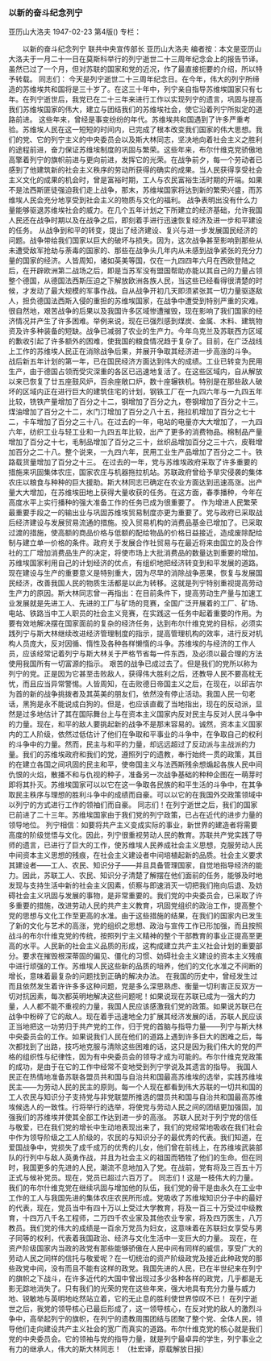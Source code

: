 ### 以新的奋斗纪念列宁
亚历山大洛夫
1947-02-23
第4版()
专栏：

　　以新的奋斗纪念列宁
    联共中央宣传部长  亚历山大洛夫
    编者按：本文是亚历山大洛夫于一月二十一日在莫斯科举行的列宁逝世二十三周年纪念会上的报告节译。虽然已过了一个月，但对苏联的国家和党的近况，作了最直接扼要的介绍，所以特予转载。
          同志们：
    今天是列宁逝世二十三周年纪念日。在今年，伟大的列宁所缔造的苏维埃共和国将是三十岁了。在这三十年中，列宁亲自指导苏维埃国家只有七年。在列宁逝世后，我党已在二十三年来进行工作以实现列宁的遗言，巩固与提高我们苏维埃国家的伟大，建立与团结我们的苏维埃社会，使它沿着列宁所拟定的道路前进。
    这些年来，曾经是事变纷纷的年代。苏维埃共和国遇到了许多严重考验。苏维埃人民在这一短短的时间内，已完成了根本改变我们国家的伟大思想。我们的党、它的列宁主义的中央委员会以及斯大林同志，坚决地向着社会主义之胜利的途程前进，奋力保证苏维埃制度的巩固与繁荣。这些年来，布尔什维克党骄傲地高擎着列宁的旗帜前进与更向前进，发挥它的光荣。在战争前夕，每一个劳动者已感到了他建筑新的社会主义秩序的劳动所获得的确实的成果。当人民获得享受社会主义文化的成果的机会时，曾是富裕时期，工人与农民富裕生活时期的开端。如果不是法西斯匪徒强迫我们走上战争，那末，苏维埃国家将达到新的繁荣兴盛，而苏维埃人民会充分地享受到社会主义的物质与文化的福利。
    战争表明出没有什么力量能够驱退苏维埃社会的威力。在几个五年计划之下所建立的经济基础，允许我国人民还在战争时期以及在战争之后，即刻着手进行迅速恢复经济及进一步和平建设的任务。
    从战争到和平的转变，提出了经济建设、复兴与进一步发展国民经济的问题。战争带给我们国家以巨大的破坏与损失。因为，这次战争甚至影响到那些从未遭受敌军抢劫与荼毒的国家的、那些在战争头几年内从未感到战争紧张的充分力量的国家的经济。人皆周知，诸如英美等国，仅在一九四四年六月在西欧登陆之后，在开辟欧洲第二战场之后，即是当苏军没有盟国帮助亦能以其自己的力量占领整个德国，从德国法西斯压迫之下解放欧洲各族人民，当这些已经看得很清楚的时候，才发动了最大规模的军事作战。自从战争开初几天即须紧张其一切力量驱逐敌人，担负德国法西斯入侵的重担的苏维埃国家，在战争中遭受到特别严重的灾难。很自然地，艰苦战争的后果以及我国许多区域惨遭摧毁，现在影响了我们国家的经济情况并产生了许多困难。举例来说，现在已强烈感到煤炭、金属、木料、建筑物资及许多种装备的短缺。战争已减弱了农业的生产力。今年乌克兰及苏联西方区域的歉收引起了许多额外的困难，使我国的粮食情况趋于复杂了。目前，在广泛战线上工作的苏维埃人民正在消除战争后果，并展开争取其经济进一步高涨的斗争。
    战后新五年计划的第一年，已在国民经济方面达到伟大的成绩。工业已转变为民用生产，由于德国占领而受灾深重的各区已迅速地复活了。在这些区域内，自从解放以来已恢复了廿五座鼓风炉，百余座敞口炉，数十座辗铁机。特别是在那些敌人破坏的区域内正在进行巨大的建筑住宅的计划，钢铁工厂在一九四六年与一九四五年比较，铣铁产量增加了百分之十二，钢增加了百分之九，卷钢增加了百分之十三。煤油增加了百分之十二，水门汀增加了百分之八十五，拖拉机增加了百分之七十二，卡车增加了百分之三十八。在过去的一年，电站的电量亦大大增加了，一九四六年，纺织工业与轻工业和一九四五年比较，出产了更多的消费物品。棉制品产量增加了百分之十七，毛制品增加了百分之三十，丝织品增加百分之三十六，皮鞋增加百分之二十八。整个说来，一九四六年，民用工业生产品增加了百分之二十。铁路载货量增加了百分之十三。
    在过去的一年，党与苏维埃政府采取了许多重要的措施来巩固集体农庄，国家农庄与机器拖拉机站。苏联政府曾给予旱灾侵袭的集体农庄以粮食与种种的巨大援助。斯大林同志已确定在农业方面达到迅速高涨。出产量大大增加，在苏维埃田地上获得大量收获的任务。在这方面，春季播种，今年在高度水平上实行播种的强大准备工作的任务已成为很重要了。
    作为增进人民繁荣最重要手段之一的输出业与巩固苏维埃贸易制度亦更为重要了。党与政府已采取战后经济建设与发展贸易流通的措施。投入贸易机构的消费品基金已增加了。已采取过渡的措施，使高额的商品价格与低额的配给物品的价格日益接近，造成废除配给制与建立单一价格的条件。政府关于发展合作社贸易与在最近将来由国立的及合作社的工厂增加消费品生产的决定，将使市场上大批消费品的数量达到重要的增加。
    苏维埃国家利用自己的计划经济的优点，有组织地把经济转变到和平发展的道路。现在建设与生产的重要意义是特别重大，因为尽早的消除战争恶果，恢复与发展国民经济，改善我国人民的物质生活都是以此为转移。这就是列宁特别重视提高劳动生产力的原因。斯大林同志曾一再指出：在目前条件下，提高劳动生产量与加速工业发展就是先进工人、先进的工厂与矿场的竞赛，全国广泛开展着的工厂、矿场、电站、铁路当中工人职员的社会主义竞赛，在实践这一任务中起着重要的作用。为要有效地解决摆在国家面前的复杂的经济任务，达到布尔什维克党的目标，必须实践列宁与斯大林继续改进经济管理制度的指示，提高管理机构的效率，进行反对机构人员庞大，反对因循、惰性及各种各样懒惰的斗争。苏维埃的与经济的工作人员，应该经常记着列宁与斯大林关于严格节省每一件东西，及必须以最合理的方法使用我国所有一切富源的指示。
    艰苦的战争已成过去了。但是我们的党所以称为列宁的党。正是因为它甚至击败敌人，获得伟大胜利之后，还教导人民不要高枕无忧，而且应当异常警惕。人皆周知，在击败德日帝国主义之后，在现在，以邱吉尔为首的新的战争挑拨者及其英美的朋友们，依然没有停止活动。我国人民一句老话，黑狗是永不能说成白狗的。但是，也应该直截了当地指出，现在的反动派，显然是过多地估计了其在国际舞台上与在资本主义国家内反对民主与反对人民斗争中的力量。现在，和平的敌人要挑起新的战争不是那末容易的。诚然，资本主义国家内的工人阶级，依然过低估计了他们在争取和平事业的斗争中，在争取自己的权利的斗争中的力量。然而，民主与和平的力量，却远远超过了反动派与主战派的力量。我们的苏维埃政府和我们的党，遵照列宁的遗教，奉行始终一贯的政策，其目的在建立各国之间巩固的民主和平，使帝国主义与法西斯残余想煽起各族人民中间仇恨的火焰，散播不和与仇视的种子，准备另一次战争基础的种种企图在一萌芽时即将其扑灭。苏维埃国家可以以它在这一争取各民族的和平生活的斗争中，在其争取民主秩序与理想的胜利斗争中的成绩而自豪。可以以它的在我国外交政策领域中以列宁的方式进行工作的领袖们而自豪。
    同志们！在列宁逝世之后，我们的国家已前进了二十三年。苏维埃国家由于我们党的列宁政策，已占在近代的进步力量的领导地位。
    列宁相信：如要将共产主义变成实际的事业，新世界的建造者将需要高度的阶级觉悟与文化。因此，列宁很重视劳动人民的教育。苏联共产党实践了导师的遗言，已进行了巨大的工作，使苏维埃人民养成社会主义思想，克服劳动人民中间资本主义思想的残痕，在社会主义建设者中间培植起新的品质。社会主义要求其建设者——工人、农民、知识分子——并且具备管理国家，自觉地指导经济的能力。因此，苏联工人、农民、知识分子清楚了解摆在他们面前的任务，能够及时地发现与支持生活中新的社会主义因素，侦察与即速消灭一切把我们拖向后退、及妨碍社会主义巩固与发展的事物，是非常重要的。我们党的中央委员会，已采取了许多重要的措施，改进劳动人民的共产主义教育，巩固党组织的政治工作，提高整个党的思想与文化工作至更高的水准。由于这些措施的结果，在我们的国家内已发生了新的文化与艺术的高涨，党的组织之思想、政治与宣传工作已形加强，而且按照战斗的布尔什维克党的传统，按照列宁主义精神的整个干部教育的事业正提高至更高的水平。人民新的社会主义品质的形成，这构成建立共产主义社会计划的重要部分。要求在摧毁根深蒂固的偏见、僵化的习惯、妨碍社会主义建设的资本主义残痕中进行顽强的工作。苏维埃人民这些新的品质的培养，他们的文化水准之不间断的增长，意味着最复杂的问题找到正确的解决办法。
    在我国的历史中，曾经发生过而且依然发生着许许多多这种问题，党是多么深思熟虑、衡量一切利害正反双方一切对抗因素，每次都英明地解决这些问题呢！如果说现在苏联已成为一强大的力量，人人都不能不重视的力量，我国人民应该感激我们党的政策。如果说苏联已在战争中粉碎了它的敌人。现在着手迅速地全力扩展其经济发展的话，苏联人民应该正当地把这一功劳归于共产党的工作，归于党的首脑与指导力量——列宁与斯大林中央委员会的工作。如果说我们人民在他们的道路上遇到许多巨大的困难之后，每次都找到了出路，技巧地克服与清除这些困难的话，这只是因为我们伟大的党的严格的组织性与纪律性，因为有中央委员会的领导才成为可能的。布尔什维克党政策的成功，是由于在它的工作中经常不变地受到列宁学说及其遗言的指导。
    我国人民正在热情地准备苏联各盟员共和国与自治共和国最高苏维埃的选举，实践苏维埃民主——为劳动人民的民主的原则。每一个人现在都看到伟大苏联的一切共和国的工人农民与知识分子支持党与非党联盟所推选的盟员共和国与自治共和国最高苏维埃候选人的一致性。行将举行的选举，将使党与劳动人民之间的团结更加强固，加强我们的苏维埃并使其全部工作达到进一步的高涨。
    苏联人民对于列宁党的信任与敬爱，已在我们党的增长中生动地表现出来了，我们的党经常地吸收在我们社会中作为领导阶级之工人阶级的，农民的与知识分子的最优秀的代表。我们知道，在爱国战争中，党损失了成千成万的优秀的儿女，他们曾在前线上，在苏维埃武装部队的行列中与敌人英勇作战，并且为社会主义的祖国而牺牲了他们的生命。但在同时，我国更多的先进的人民，潮流不息地加入了党。在战前，党有将及三百五十万正式与候补党员。现在，党员已超过六百万了。
    同志们！这是一枝伟大的力量。我们的布尔什维克党在继续巩固与增加他的队伍，我们党的骨干是由永久在工业中工作的工人与我国先进的集体农庄农民所形成。党吸收了苏维埃知识分子中的最好的代表，现在，党员当中有四十万以上受过大学教育，将及一百三十万受过中级教育，十四万八千名工程师，二万四千农业家及其他农业专家，将及四万医生，八万教员。我们党的伟大的成绩是一百余万党员为妇女，这意味着在苏联妇女享受与男子同等的权利，代表着我国政治、经济与文化生活中一支巨大的力量。
    现在，在资产阶级国家内当政的政党有那些能够骄傲在人民中间有同样的威信，享受广大的劳动人民之同样的信托与敬爱呢？在一切统治的资产阶级政党及接近此种政党的那些政党中间，没有而且不能有这样的政党。我国先进的人民，已在半世纪来在列宁的旗帜之下战斗，在许多近代的大国中曾出现过多少各种各样的政党，几乎都是无影无踪地消失了。只有我们的光荣的党在这些年来，强大地具有充分力量与威力地、锐敏地与英明地屹然站立着，它的无止息的胜利使世界惊叹不已！
    在列宁逝世之后，我党的领导核心已最后形成了，这一领导核心，在反对党的敌人的激烈斗争中，高举起列宁的旗帜，在列宁的遗教周围团结与团聚了整个党、全体人民，领导他们走向建设共产主义社会的宽广而真实的道路。布尔什维克党的核心就是我们党的中央委员会。它的领袖与党的指导力量，就是列宁最卓异的学生，列宁事业之有力的继承人，伟大的斯大林同志！
            （杜宏译，原载解放日报）
